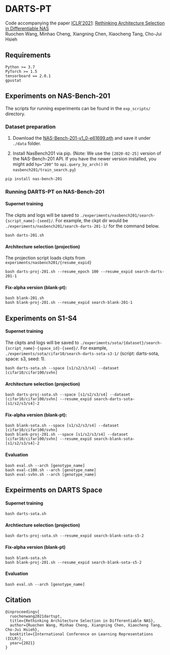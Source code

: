 # DARTS-PT
Code accompanying the paper
[ICLR'2021](https://iclr.cc/): [Rethinking Architecture Selection in Differentiable NAS](https://openreview.net/forum?id=PKubaeJkw3)<br/>
Ruochen Wang, Minhao Cheng, Xiangning Chen, Xiaocheng Tang, Cho-Jui Hsieh


## Requirements

```
Python >= 3.7
PyTorch >= 1.5
tensorboard == 2.0.1
gpustat
```

## Experiments on NAS-Bench-201

The scripts for running experiments can be found in the `exp_scripts/` directory.

### Dataset preparation
1. Download the [NAS-Bench-201-v1_0-e61699.pth](https://drive.google.com/file/d/1SKW0Cu0u8-gb18zDpaAGi0f74UdXeGKs/view) and save it under `./data` folder.

2. Install NasBench201 via pip. (Note: We use the `[2020-02-25]` version of the NAS-Bench-201 API. If you have the newer version installed, you might add `hp="200"` to `api.query_by_arch()` in `nasbench201/train_search.py`)
```
pip install nas-bench-201
```


### Running DARTS-PT on NAS-Bench-201

#### Supernet training
The ckpts and logs will be saved to `./experiments/nasbench201/search-{script_name}-{seed}/`. For example, the ckpt dir would be `./experiments/nasbench201/search-darts-201-1/` for the command below.
```
bash darts-201.sh
```

#### Architecture selection (projection)
The projection script loads ckpts from `experiments/nasbench201/{resume_expid}`
```
bash darts-proj-201.sh --resume_epoch 100 --resume_expid search-darts-201-1
```

#### Fix-alpha version (blank-pt):
```
bash blank-201.sh
bash blank-proj-201.sh --resume_expid search-blank-201-1
```


## Experiments on S1-S4

#### Supernet training
The ckpts and logs will be saved to `./experiments/sota/{dataset}/search-{script_name}-{space_id}-{seed}/`. For example, `./experiments/sota/cifar10/search-darts-sota-s3-1/` (script: darts-sota, space: s3, seed: 1).
```
bash darts-sota.sh --space [s1/s2/s3/s4] --dataset [cifar10/cifar100/svhn]
```

#### Architecture selection (projection)
```
bash darts-proj-sota.sh --space [s1/s2/s3/s4] --dataset [cifar10/cifar100/svhn] --resume_expid search-darts-sota-[s1/s2/s3/s4]-2
```

#### Fix-alpha version (blank-pt):
```
bash blank-sota.sh --space [s1/s2/s3/s4] --dataset [cifar10/cifar100/svhn]
bash blank-proj-201.sh --space [s1/s2/s3/s4] --dataset [cifar10/cifar100/svhn] --resume_expid search-blank-sota-[s1/s2/s3/s4]-2
```

#### Evaluation
```
bash eval.sh --arch [genotype_name]
bash eval-c100.sh --arch [genotype_name]
bash eval-svhn.sh --arch [genotype_name]
```


## Expeirments on DARTS Space

#### Supernet training
```
bash darts-sota.sh
```

#### Archtiecture selection (projection)
```
bash darts-proj-sota.sh --resume_expid search-blank-sota-s5-2
```

#### Fix-alpha version (blank-pt)
```
bash blank-sota.sh
bash blank-proj-201.sh --resume_expid search-blank-sota-s5-2
```

#### Evaluation
```
bash eval.sh --arch [genotype_name]
```


## Citation

```
@inproceedings{
  ruochenwang2021dartspt,
  title={Rethinking Architecture Selection in Differentiable NAS},
  author={Ruochen Wang, Minhao Cheng, Xiangning Chen, Xiaocheng Tang, Cho-Jui Hsieh},
  booktitle={International Conference on Learning Representations (ICLR)},
  year={2021}
}
```